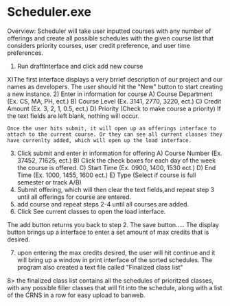 # Scheduler.exe
Overview: Scheduler will take user inputted courses with any number of offerings and create all possible schedules with the given course list that considers priority courses, user credit preference, and user time preferences.


  1) Run draftInterface and click add new course
  
  X)The first interface displays a very brrief description of our project and our names as developers. The user should hit the "New" button to start creating a new instance.
  2) Enter in information for course
    A) Course Department  (Ex. CS, MA, PH, ect.)
    B) Course Level       (Ex. 3141, 2770, 3220, ect.)
    C) Credit Amount      (Ex. 3, 2, 1, 0.5, ect.)
    D) Priority           (Check to make course a priority)
    If the text fields are left blank, nothing will occur.
    
    Once the user hits submit, it will open up an offerings interface to attach to the current course. Or they can see all current classes they have currenlty added, which will open up the load interface.
    
  3) Click submit and enter in information for offering
    A) Course Number      (Ex. 37452, 71625, ect.)
    B) Click the check boxes for each day of the week the course is offered.
    C) Start Time         (Ex. 0900, 1400, 1530 ect.)
    D) End Time           (Ex. 1000, 1455, 1600 ect.)
    E) Type               (Select if course is full semester or track A/B)
  4) Submit offering, which will then clear the text fields,and repeat step 3 until all offerings for course are entered.
  5) add course and repeat steps 2-4 until all courses are added.
  6) Click See current classes to open the load interface.
  
  The add button returns you back to step 2.
  The save button.....
  The display button brings up a interface to enter a set amount of max credits that is desired.
  
  7) upon entering the max credits desired, the user will hit continue and it will bring up a window in print interface of the sorted 
  schedules. The program also created a text file called "Finalized class list"
  
  8> the finalized class list contains all the schedules of prioritzed classes, with any possible filler classes that will fit into the schedule, along with a list of the CRNS in a row for easy upload to banweb.

